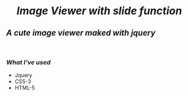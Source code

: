 # <p style="text-align: center">*Image Viewer with slide function*</p>
*A cute image viewer maked with jquery*
-

<br />

### *What I've used*
* Jquery
* CSS-3
* HTML-5
